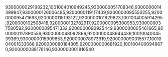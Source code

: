 9300000029198232,1001004010949245,9300000051708346,9300000014499947,9300000126006485,9300000119117409,9200000095550255,9200000095471693,9200000115193122,9200000101929823,1001004005914295,9200000102508418,9200000132782917,9200000095300953,9300000037580592,9200000095471332,9200000090925449,9300000005461665,9200000117890556,9300000048092866,9200000048944439,1001004004539369,9300000015909653,9200000078973919,9200000090315577,1001004001633666,9200000080184805,9200000000681920,1001004000948670,9200000088176146,9300000001816540
